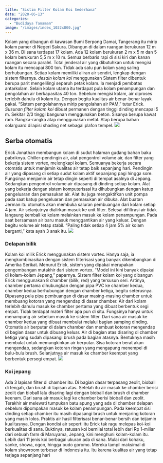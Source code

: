 ```yaml
---
title: "Sistim Filter Kolam Koi Sederhana"
date: "2020-06-13"
categories: 
  - "Budidaya Tanaman"
image: "/images/index_1032x800.jpg"
---
```


Kolam yang dibangun di kawasan Bumi Serpong Damai, Tangerang itu mirip kolam pamer di Negeri Sakura. Dibangun di dalam ruangan berukuran 12 m x 36 m. Di sana terdapat 17 kolam. Ada 12 kolam berukuran 2 m x 5 m dan 5 kolam berukuran 5,5 m x 10 m. Semua berbaris rapi di sisi kiri dan kanan ruangan secara paralel. Total jenderal air yang dibutuhkan untuk mengisi kolam itu mencapai 800 ton. Tidak ada satu pun kolam yang saling berhubungan. Setiap kolam memiliki aliran air sendiri, lengkap dengan sistem filternya. _desain kolam koi_ menggunakan Sistem filter dibentuk berupa parit mengelilingi separuh petak kolam. Ia menjadi pembatas antarkolam. Selain kolam utama itu terdapat pula kolam penampungan dan pengolahan air berkapasitas 40 ton. Sebelum mengisi kolam, air diproses terlebih dahulu di kolam itu. Dengan begitu kualitas air benar-benar layak pakai. “Sistem pengolahannya mirip pengolahan air PAM,” tutur Erick. _Susunan filter kolam koi_ dibuat permanen dengan tinggi dinding mencapai 5 m. Sekitar 2/3 tinggi bangunan menggunakan beton. Sisanya berupa kawat ram. Rangka-rangka atap menggunakan metal. Atap berupa bahan solarguard dilapisi shading net sebagai plafon tempel. [![](/images/kolam-koi.jpg)](http://localhost/mitra/wp-content/uploads/2020/06/kolam-koi.jpg)

## Serba otomatis

Erick Jonathan membangun kolam di sudut halaman gudang bahan baku pabriknya. Chiller-pendingin air, alat pengontrol volume air, dan filter yang bekerja sistem vortex, melengkapi kolam. Semuanya bekerja secara otomatis untuk menjamin kualitas air tetap baik sepanjang hari. Pendingin air yang dipasang di setiap sudut kolam aktif sepanjang pagi hingga sore. Fungsinya menjamin air tetap dingin seperti di tempat asalnya di Jepang. Sedangkan pengontrol volume air dipasang di dinding setiap kolam. Alat yang bekerja dengan sistem komputerisasi itu dihubungkan dengan katup pengeluaran dan pemasukan air. Alat itu juga mengaktifkan unit pompa pada saat katup pengeluaran dan pemasukan air dibuka. Alat buatan Jerman itu otomatis akan membuka saluran pembuangan dari kolam setiap 4 jam. Air selanjutnya dialirkan masuk ke unit filter. Selesai difiltrasi air tidak langsung kembali ke kolam melainkan masuk ke kolam penampungan. Pada saat bersamaan air baru masuk menggantikan air yang keluar. Dengan begitu volume air tetap stabil. “Paling tidak setiap 4 jam 5% air kolam berganti,” kata ayah 3 anak itu. [![](/images/koi1.jpg)](http://localhost/mitra/wp-content/uploads/2020/06/koi1.jpg)

### Delapan bilik

Kolam koi milik Erick menggunakan sistem vortex. Hanya saja, ia mengkombinasikan dengan sistem filterisasi yang banyak dikembangkan di Amerika Serikat. Menurut Erick, sistem yang dipakai merupakan pengembangan mutakhir dari sistem vortex. “Model ini kini banyak dipakai di kolam-kolam Jepang,” paparnya. Sistem filter kolam koi yang dibangun Erick menggunakan 8 chamber (bilik, red) yang tersusun seri. Artinya, chamber pertama dihubungkan dengan pipa PVC ke chamber kedua, chamber kedua berhubungan dengan chamber ketiga, begitu seterusnya. Dipasang pula pipa pembuangan di dasar masing-masing chamber untuk membuang kotoran yang mengendap di dasar chamber. Air dari kolam terlebih dahulu masuk ke chamber pertama yang dibuat berbentuk segi empat. Tidak terdapat materi filter apa pun di situ. Fungsinya hanya untuk menampung air sebelum masuk ke sistem filter. Dari sana air masuk ke chamber kedua yang dibuat membulat melalui bagian samping dinding. Otomatis air berputar di dalam chamber dan membuat kotoran mengendap di bagian dasar untuk dibuang keluar. Air di bagian atas disaring di chamber ketiga yang sudah dipasangi brush pada bagian atasnya. Bentuknya masih membulat untuk memungkinkan air berputar. Sisa kotoran berat akan mengendap, sedangkan kotoran ringan yang mengapung menempel di bulu-bulu brush. Selanjutnya air masuk ke chamber keempat yang berbentuk persegi empat. [![](/images/koi1.jpg)](http://localhost/mitra/wp-content/uploads/2020/06/koi1.jpg)

### Koi jepang

Ada 3 lapisan filter di chamber itu. Di bagian dasar terpasang zeolit, bioball di tengah, dan brush di lapisan atas. Setelah itu air masuk ke chamber berisi zeolit dan bioball lalu disaring lagi dengan bioball dan brush di chamber keenam. Dari sana air masuk lagi ke chamber berisi bioball dan zeolit. Terakhir air melewati tumpukan batu apung yang ada di chamber delapan sebelum dipompakan masuk ke kolam penampungan. Pada keempat sisi dinding setiap chamber itu masih dipasangi brush untuk menjaring kotoran yang masih lolos. Praktis air hasil filterisasi benar-benar bersih dan teijamin kualitasnya. Dengan kondisi air seperti itu Erick tak ragu melepas koi-koi berkualitas di sana. Buktinya, ratusan koi bernilai total lebih dari Rp 1-miliar dari sebuah farm di Maruyama, Jepang, kini menghuni kolam-kolam itu. Lebih dari 11 jenis koi berbagai ukuran ada di sana. Mulai dari kohaku, sanke, showa, ogon, hingga budo goromo. Mereka tampil maksimal di kolam showroom terbesar di Indonesia itu. Itu karena kualitas air yang tetap terjaga sepanjang hari
